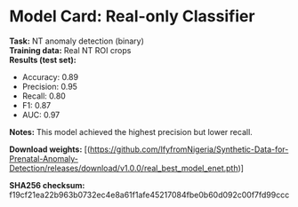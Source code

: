 # Model Card: Real-only Classifier

**Task:** NT anomaly detection (binary)  
**Training data:** Real NT ROI crops  
**Results (test set):**  
- Accuracy: 0.89  
- Precision: 0.95  
- Recall: 0.80  
- F1: 0.87  
- AUC: 0.97  

**Notes:** This model achieved the highest precision but lower recall.  

**Download weights:** [(https://github.com/IfyfromNigeria/Synthetic-Data-for-Prenatal-Anomaly-Detection/releases/download/v1.0.0/real_best_model_enet.pth)]

**SHA256 checksum:**
f19cf21ea22b963b0732ec4e8a61f1afe45217084fbe0b60d092c00f7fd99ccc

